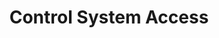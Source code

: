 ---
sidebar_position: 3
title: "Control System Access"
sidebar_label: "Control System Access"
description: "Manage system-level access in Alpine Linux platforms - restrict system resources, control service access, implement system policies, and secure system entry points."
keywords:
  - "alpine system access"
  - "system resources"
  - "service access"
  - "system policies"
  - "system security"
tags:
  - alpine
  - system-access
  - system-resources
  - system-policies
  - access-control
slug: /linux/alpine/security/access-control/control-system-access
---